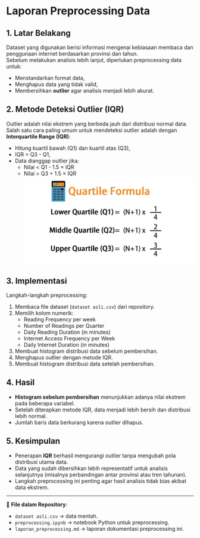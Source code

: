 # Laporan Preprocessing Data

## 1. Latar Belakang
Dataset yang digunakan berisi informasi mengenai kebiasaan membaca dan penggunaan internet berdasarkan provinsi dan tahun.  
Sebelum melakukan analisis lebih lanjut, diperlukan preprocessing data untuk:
- Menstandarkan format data,
- Menghapus data yang tidak valid,
- Membersihkan **outlier** agar analisis menjadi lebih akurat.

## 2. Metode Deteksi Outlier (IQR)
Outlier adalah nilai ekstrem yang berbeda jauh dari distribusi normal data.  
Salah satu cara paling umum untuk mendeteksi outlier adalah dengan **Interquartile Range (IQR)**:

- Hitung kuartil bawah (Q1) dan kuartil atas (Q3),
- IQR = Q3 - Q1,
- Data dianggap outlier jika:
  - Nilai < Q1 - 1.5 × IQR
  - Nilai > Q3 + 1.5 × IQR
![iqr](https://github.com/c14250130-ui/Removal-outlier-dengan-iqr/blob/main/iqr.jpg)

## 3. Implementasi
Langkah-langkah preprocessing:
1. Membaca file dataset (`dataset asli.csv`) dari repository.
2. Memilih kolom numerik:
   - Reading Frequency per week  
   - Number of Readings per Quarter  
   - Daily Reading Duration (in minutes)  
   - Internet Access Frequency per Week  
   - Daily Internet Duration (in minutes)  
3. Membuat histogram distribusi data sebelum pembersihan.
4. Menghapus outlier dengan metode IQR.
5. Membuat histogram distribusi data setelah pembersihan.

## 4. Hasil
- **Histogram sebelum pembersihan** menunjukkan adanya nilai ekstrem pada beberapa variabel.  
- Setelah diterapkan metode IQR, data menjadi lebih bersih dan distribusi lebih normal.  
- Jumlah baris data berkurang karena outlier dihapus.

## 5. Kesimpulan
- Penerapan **IQR** berhasil mengurangi outlier tanpa mengubah pola distribusi utama data.  
- Data yang sudah dibersihkan lebih representatif untuk analisis selanjutnya (misalnya perbandingan antar provinsi atau tren tahunan).  
- Langkah preprocessing ini penting agar hasil analisis tidak bias akibat data ekstrem.

---
📂 **File dalam Repository**:
- `dataset asli.csv` → data mentah.  
- `preprocessing.ipynb` → notebook Python untuk preprocessing.  
- `laporan_preprocessing.md` → laporan dokumentasi preprocessing ini.
